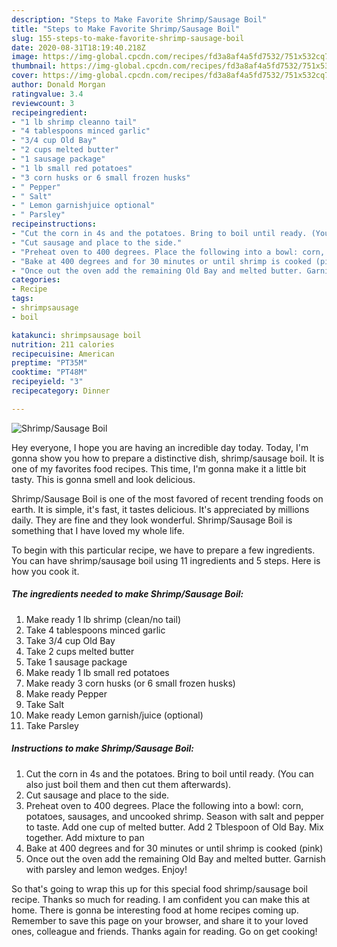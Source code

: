 ```yaml
---
description: "Steps to Make Favorite Shrimp/Sausage Boil"
title: "Steps to Make Favorite Shrimp/Sausage Boil"
slug: 155-steps-to-make-favorite-shrimp-sausage-boil
date: 2020-08-31T18:19:40.218Z
image: https://img-global.cpcdn.com/recipes/fd3a8af4a5fd7532/751x532cq70/shrimpsausage-boil-recipe-main-photo.jpg
thumbnail: https://img-global.cpcdn.com/recipes/fd3a8af4a5fd7532/751x532cq70/shrimpsausage-boil-recipe-main-photo.jpg
cover: https://img-global.cpcdn.com/recipes/fd3a8af4a5fd7532/751x532cq70/shrimpsausage-boil-recipe-main-photo.jpg
author: Donald Morgan
ratingvalue: 3.4
reviewcount: 3
recipeingredient:
- "1 lb shrimp cleanno tail"
- "4 tablespoons minced garlic"
- "3/4 cup Old Bay"
- "2 cups melted butter"
- "1 sausage package"
- "1 lb small red potatoes"
- "3 corn husks or 6 small frozen husks"
- " Pepper"
- " Salt"
- " Lemon garnishjuice optional"
- " Parsley"
recipeinstructions:
- "Cut the corn in 4s and the potatoes. Bring to boil until ready. (You can also just boil them and then cut them afterwards)."
- "Cut sausage and place to the side."
- "Preheat oven to 400 degrees. Place the following into a bowl: corn, potatoes, sausages, and uncooked shrimp. Season with salt and pepper to taste. Add one cup of melted butter. Add 2 Tblespoon of Old Bay. Mix together. Add mixture to pan"
- "Bake at 400 degrees and for 30 minutes or until shrimp is cooked (pink)"
- "Once out the oven add the remaining Old Bay and melted butter. Garnish with parsley and lemon wedges. Enjoy!"
categories:
- Recipe
tags:
- shrimpsausage
- boil

katakunci: shrimpsausage boil 
nutrition: 211 calories
recipecuisine: American
preptime: "PT35M"
cooktime: "PT48M"
recipeyield: "3"
recipecategory: Dinner

---
```



![Shrimp/Sausage Boil](https://img-global.cpcdn.com/recipes/fd3a8af4a5fd7532/751x532cq70/shrimpsausage-boil-recipe-main-photo.jpg)

Hey everyone, I hope you are having an incredible day today. Today, I'm gonna show you how to prepare a distinctive dish, shrimp/sausage boil. It is one of my favorites food recipes. This time, I'm gonna make it a little bit tasty. This is gonna smell and look delicious.

Shrimp/Sausage Boil is one of the most favored of recent trending foods on earth. It is simple, it's fast, it tastes delicious. It's appreciated by millions daily. They are fine and they look wonderful. Shrimp/Sausage Boil is something that I have loved my whole life.




To begin with this particular recipe, we have to prepare a few ingredients. You can have shrimp/sausage boil using 11 ingredients and 5 steps. Here is how you cook it.

<!--inarticleads1-->

##### The ingredients needed to make Shrimp/Sausage Boil:

1. Make ready 1 lb shrimp (clean/no tail)
1. Take 4 tablespoons minced garlic
1. Take 3/4 cup Old Bay
1. Take 2 cups melted butter
1. Take 1 sausage package
1. Make ready 1 lb small red potatoes
1. Make ready 3 corn husks (or 6 small frozen husks)
1. Make ready  Pepper
1. Take  Salt
1. Make ready  Lemon garnish/juice (optional)
1. Take  Parsley




<!--inarticleads2-->

##### Instructions to make Shrimp/Sausage Boil:

1. Cut the corn in 4s and the potatoes. Bring to boil until ready. (You can also just boil them and then cut them afterwards).
1. Cut sausage and place to the side.
1. Preheat oven to 400 degrees. Place the following into a bowl: corn, potatoes, sausages, and uncooked shrimp. Season with salt and pepper to taste. Add one cup of melted butter. Add 2 Tblespoon of Old Bay. Mix together. Add mixture to pan
1. Bake at 400 degrees and for 30 minutes or until shrimp is cooked (pink)
1. Once out the oven add the remaining Old Bay and melted butter. Garnish with parsley and lemon wedges. Enjoy!




So that's going to wrap this up for this special food shrimp/sausage boil recipe. Thanks so much for reading. I am confident you can make this at home. There is gonna be interesting food at home recipes coming up. Remember to save this page on your browser, and share it to your loved ones, colleague and friends. Thanks again for reading. Go on get cooking!
